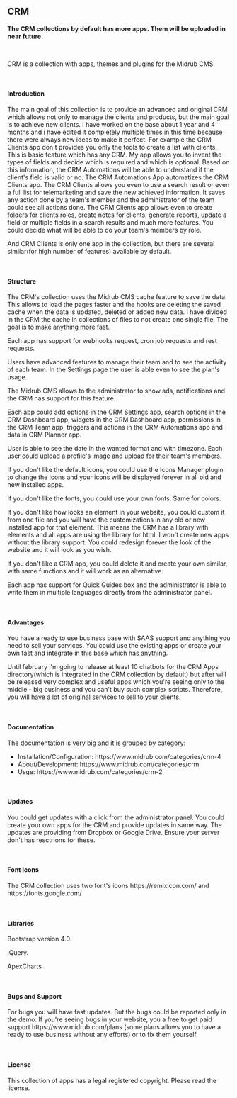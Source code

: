 <h2>CRM</h2>

<p><strong>The CRM collections by default has more apps. Them will be uploaded in near future.</strong></p>

<br>

<p>CRM is a collection with apps, themes and plugins for the Midrub CMS. </p>

<br>

<h4>Introduction</h4>

<p>The main goal of this collection is to provide an advanced and original CRM which allows not only to manage the clients and products, but the main goal is to achieve new clients.
I have worked on the base about 1 year and 4 months and i have edited it completely multiple times in this time because there were always new ideas to make it perfect. For example the CRM Clients app don't provides you only the tools to create a list with clients. This is basic feature which has any CRM. My app allows you to invent the types of fields and decide which is required and which is optional. Based on this information, the CRM Automations will be able to understand if the client's field is valid or no. The CRM Automations App automatizes the CRM Clients app. The CRM Clients allows you even to use a search result or even a full list for telemarketing and save the new achieved information. It saves any action done by a team's member and the administrator of the team could see all actions done. The CRM Clients app allows even to create folders for clients roles, create notes for clients, generate reports, update a field or multiple fields in a search results and much more features. You could decide what will be able to do your team's members by role.</p>
<p>And CRM Clients is only one app in the collection, but there are several similar(for high number of features) available by default.</p>

<br>

<h4>Structure</h4>
<p>The CRM's collection uses the Midrub CMS cache feature to save the data. This allows to load the pages faster and the hooks are deleting the saved cache when the data is updated, deleted or added new data. I have divided in the CRM the cache in collections of files to not create one single file. The goal is to make anything more fast.</p>
<p>Each app has support for webhooks request, cron job requests and rest requests.</p>
<p>Users have advanced features to manage their team and to see the activity of each team. In the Settings page the user is able even to see the plan's usage.</p>
<p>The Midrub CMS allows to the administrator to show ads, notifications and the CRM has support for this feature. </p>
<p>Each app could add options in the CRM Settings app, search options in the CRM Dashboard app, widgets in the CRM Dashboard app, permissions in the CRM Team app, triggers and actions in the CRM Automations app and data in CRM Planner app.</p>
<p>User is able to see the date in the wanted format and with timezone. Each user could upload a profile's image and upload for their team's members.</p>
<p>If you don't like the default icons, you could use the Icons Manager plugin to change the icons and your icons will be displayed forever in all old and new installed apps.</p>
<p>If you don't like the fonts, you could use your own fonts. Same for colors.</p>
<p>If you don't like how looks an element in your website, you could custom it from one file and you will have the customizations in any old or new installed app for that element. This means the CRM has a library with elements and all apps are using the library for html. I won't create new apps without the library support. You could redesign forever the look of the website and it will look as you wish.</p>
<p>If you don't like a CRM app, you could delete it and create your own similar, with same functions and it will work as an alternative.</p>
<p>Each app has support for Quick Guides box and the administrator is able to write them in multiple languages directly from the administrator panel.</p>

<br>

<h4>Advantages</h4>
<p>You have a ready to use business base with SAAS support and anything you need to sell your services. You could use the existing apps or create your own fast and integrate in this base which has anything.</p>
Until february i'm going to release at least 10 chatbots for the CRM Apps directory(which is integrated in the CRM collection by default) but after will be released very complex and useful apps which you're seeing only to the middle - big business and you can't buy such complex scripts. Therefore, you will have a lot of original services to sell to your clients.</p>

<br>

<h4>Documentation</h4>
<p>The documentation is very big and it is grouped by category:</p>
<ul>
    <li>Installation/Configuration: https://www.midrub.com/categories/crm-4</li>
    <li>About/Development: https://www.midrub.com/categories/crm</li>
    <li>Usge: https://www.midrub.com/categories/crm-2</li>
</ul>

<br>

<h4>Updates</h4>
<p>You could get updates with a click from the administrator panel. You could create your own apps for the CRM and provide updates in same way. The updates are providing from Dropbox or Google Drive. Ensure your server don't has resctrions for these.</p>

<br>

<h4>Font Icons</h4>
<p>The CRM collection uses two font's icons https://remixicon.com/ and https://fonts.google.com/</p>

<br>

<h4>Libraries</h4>
<p>Bootstrap version 4.0.</p>
<p>jQuery.</p>
<p>ApexCharts</p>

<br>

<h4>Bugs and Support</h4>
<p>For bugs you will have fast updates. But the bugs could be reported only in the demo. If you're seeing bugs in your website, you a free to get paid support https://www.midrub.com/plans (some plans allows you to have a ready to use business without any efforts) or to fix them yourself.</p>

<br>

<h4>License</h4>
<p>This collection of apps has a legal registered copyright. Please read the license.</p>
